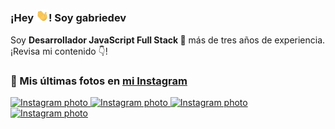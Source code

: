 <h3>¡Hey <img src="https://raw.githubusercontent.com/ABSphreak/ABSphreak/master/gifs/Hi.gif" width="20px" decondig="async">! Soy gabriedev</h3>

<p>Soy <strong>Desarrollador JavaScript Full Stack 🚀</strong> más de tres años de experiencia.<br />¡Revisa mi contenido 👇!</p>

### 📸 Mis últimas fotos en [mi Instagram](https://instagram.com/gabrie.dev)


<a href='https://instagram.com/p/CygbQv4uqxM' target='_blank'>
  <img width='20%' src='https://instagram.fncl1-1.fna.fbcdn.net/v/t51.2885-15/391525959_236593062741789_5868561716480810596_n.webp?stp=dst-jpg_e35&_nc_ht=instagram.fncl1-1.fna.fbcdn.net&_nc_cat=109&_nc_ohc=tMkTHqnEPjEAX8dPMHQ&edm=APU89FABAAAA&ccb=7-5&oh=00_AfBiOrMMhBWiPsFy_dROkiBFJRLwjEfIro8MI5htgO4uZw&oe=653578E5&_nc_sid=bc0c2c' alt='Instagram photo' />
</a>
<a href='https://instagram.com/p/CxTmOF6vN8M' target='_blank'>
  <img width='20%' src='https://instagram.fncl1-1.fna.fbcdn.net/v/t51.2885-15/378565944_323878180141713_8920720304536029091_n.jpg?stp=dst-jpg_e15&_nc_ht=instagram.fncl1-1.fna.fbcdn.net&_nc_cat=109&_nc_ohc=8sQeHfDkjAcAX-vEtxW&edm=APU89FABAAAA&ccb=7-5&oh=00_AfATJ1RxOJ14xxsgu_A7BoVyjbGmxFQv6eJH5mb1EJvUcw&oe=65366558&_nc_sid=bc0c2c' alt='Instagram photo' />
</a>
<a href='https://instagram.com/p/CxLlYVlupp3' target='_blank'>
  <img width='20%' src='https://instagram.fncl1-1.fna.fbcdn.net/v/t51.2885-15/377997579_196784406648750_7872949112471886655_n.webp?stp=dst-jpg_e35&_nc_ht=instagram.fncl1-1.fna.fbcdn.net&_nc_cat=106&_nc_ohc=sbeMn_PId4sAX_eUVXc&edm=APU89FABAAAA&ccb=7-5&oh=00_AfDq6tIboraJTAi-e03a0Hl77dVX56SDCgtabF2HW-jH3A&oe=6535D05B&_nc_sid=bc0c2c' alt='Instagram photo' />
</a>
<a href='https://instagram.com/p/CxIn_Irugo4' target='_blank'>
  <img width='20%' src='https://instagram.fncl1-1.fna.fbcdn.net/v/t51.2885-15/376780815_821779196307492_4053583912414574279_n.jpg?stp=dst-jpg_e15&_nc_ht=instagram.fncl1-1.fna.fbcdn.net&_nc_cat=100&_nc_ohc=ir0w5-SX1eYAX_7W-mt&edm=APU89FABAAAA&ccb=7-5&oh=00_AfDmHDtBowjo9DPpjCXsbmHSVHvtv6m71Wm1kp3H6ntkmA&oe=6534A2C3&_nc_sid=bc0c2c' alt='Instagram photo' />
</a>
